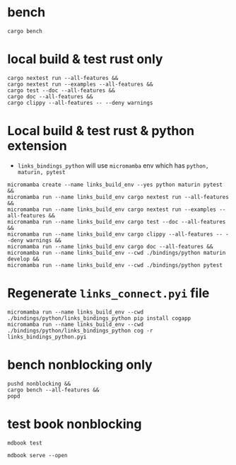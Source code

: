 # bench
```shell
cargo bench
```

# local build & test rust only
```shell
cargo nextest run --all-features &&
cargo nextest run --examples --all-features &&
cargo test --doc --all-features &&
cargo doc --all-features &&
cargo clippy --all-features -- --deny warnings
```

# Local build & test rust & python extension
* `links_bindings_python` will use `micromamba` env which has `python, maturin, pytest`
```shell
micromamba create --name links_build_env --yes python maturin pytest &&
micromamba run --name links_build_env cargo nextest run --all-features &&
micromamba run --name links_build_env cargo nextest run --examples --all-features && 
micromamba run --name links_build_env cargo test --doc --all-features &&
micromamba run --name links_build_env cargo clippy --all-features -- --deny warnings &&
micromamba run --name links_build_env cargo doc --all-features &&
micromamba run --name links_build_env --cwd ./bindings/python maturin develop &&
micromamba run --name links_build_env --cwd ./bindings/python pytest
```

# Regenerate `links_connect.pyi` file
```shell    
micromamba run --name links_build_env --cwd ./bindings/python/links_bindings_python pip install cogapp
micromamba run --name links_build_env --cwd ./bindings/python/links_bindings_python cog -r links_bindings_python.pyi
```

# bench nonblocking only 
```shell
pushd nonblocking &&
cargo bench --all-features &&
popd
```

# test book nonblocking
```shell
mdbook test
```
```shell
mdbook serve --open
```
